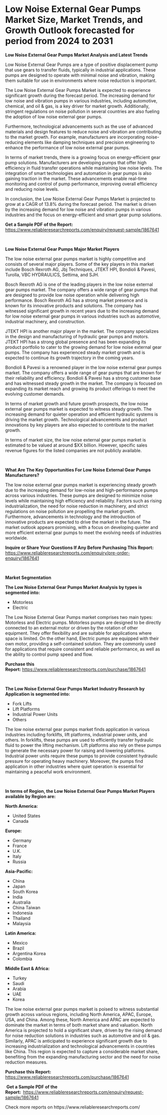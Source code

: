 <p><h1>Low Noise External Gear Pumps Market Size, Market Trends, and Growth Outlook forecasted for period from 2024 to 2031</h1></p><p><strong>Low Noise External Gear Pumps Market Analysis and Latest Trends</strong></p>
<p><p>Low Noise External Gear Pumps are a type of positive displacement pump that use gears to transfer fluids, typically in industrial applications. These pumps are designed to operate with minimal noise and vibration, making them suitable for use in environments where noise reduction is important.</p><p>The Low Noise External Gear Pumps Market is expected to experience significant growth during the forecast period. The increasing demand for low noise and vibration pumps in various industries, including automotive, chemical, and oil & gas, is a key driver for market growth. Additionally, stringent regulations on noise pollution in several countries are also fueling the adoption of low noise external gear pumps.</p><p>Furthermore, technological advancements such as the use of advanced materials and design features to reduce noise and vibration are contributing to the market growth. For example, manufacturers are incorporating noise-reducing elements like damping techniques and precision engineering to enhance the performance of low noise external gear pumps.</p><p>In terms of market trends, there is a growing focus on energy-efficient gear pump solutions. Manufacturers are developing pumps that offer high efficiency in fluid transfer operations while maintaining low noise levels. The integration of smart technologies and automation in gear pumps is also gaining traction in the market. These advancements enable real-time monitoring and control of pump performance, improving overall efficiency and reducing noise levels.</p><p>In conclusion, the Low Noise External Gear Pumps Market is projected to grow at a CAGR of 13.8% during the forecast period. The market is driven by the increasing demand for low noise and vibration pumps in various industries and the focus on energy-efficient and smart gear pump solutions.</p></p>
<p><strong>Get a Sample PDF of the Report:&nbsp;</strong> <a href="https://www.reliableresearchreports.com/enquiry/request-sample/1867641">https://www.reliableresearchreports.com/enquiry/request-sample/1867641</a></p>
<p>&nbsp;</p>
<p><strong>Low Noise External Gear Pumps Major Market Players</strong></p>
<p><p>The low noise external gear pumps market is highly competitive and consists of several major players. Some of the key players in this market include Bosch Rexroth AG, Jbj Techniques, JTEKT HPI, Bondioli & Pavesi, Turolla, VBC HYDRAULICS, Settima, and SJH.</p><p>Bosch Rexroth AG is one of the leading players in the low noise external gear pumps market. The company offers a wide range of gear pumps that are designed to provide low noise operation while delivering high performance. Bosch Rexroth AG has a strong market presence and is known for its innovative products and solutions. The company has witnessed significant growth in recent years due to the increasing demand for low noise external gear pumps in various industries such as automotive, industrial machinery, and construction. </p><p>JTEKT HPI is another major player in the market. The company specializes in the design and manufacturing of hydraulic gear pumps and motors. JTEKT HPI has a strong global presence and has been expanding its product portfolio to cater to the growing demand for low noise external gear pumps. The company has experienced steady market growth and is expected to continue its growth trajectory in the coming years.</p><p>Bondioli & Pavesi is a renowned player in the low noise external gear pumps market. The company offers a wide range of gear pumps that are known for their reliability and efficiency. Bondioli & Pavesi has a strong customer base and has witnessed steady growth in the market. The company is focused on expanding its market reach and growing its product offerings to meet the evolving customer demands.</p><p>In terms of market growth and future growth prospects, the low noise external gear pumps market is expected to witness steady growth. The increasing demand for quieter operation and efficient hydraulic systems is driving the market growth. Technological advancements and product innovations by key players are also expected to contribute to the market growth. </p><p>In terms of market size, the low noise external gear pumps market is estimated to be valued at around $XX billion. However, specific sales revenue figures for the listed companies are not publicly available.</p></p>
<p>&nbsp;</p>
<p><strong>What Are The Key Opportunities For Low Noise External Gear Pumps Manufacturers?</strong></p>
<p><p>The low noise external gear pumps market is experiencing steady growth due to the increasing demand for low-noise and high-performance pumps across various industries. These pumps are designed to minimize noise levels while maintaining high efficiency and reliability. Factors such as rising industrialization, the need for noise reduction in machinery, and strict regulations on noise pollution are propelling the market growth. Furthermore, advancements in technology and the introduction of innovative products are expected to drive the market in the future. The market outlook appears promising, with a focus on developing quieter and more efficient external gear pumps to meet the evolving needs of industries worldwide.</p></p>
<p><strong>Inquire or Share Your Questions If Any Before Purchasing This Report:</strong> <a href="https://www.reliableresearchreports.com/enquiry/pre-order-enquiry/1867641">https://www.reliableresearchreports.com/enquiry/pre-order-enquiry/1867641</a></p>
<p>&nbsp;</p>
<p><strong>Market Segmentation</strong></p>
<p><strong>The Low Noise External Gear Pumps Market Analysis by types is segmented into:</strong></p>
<p><ul><li>Motorless</li><li>Electric</li></ul></p>
<p><p>The Low Noise External Gear Pumps market comprises two main types: Motorless and Electric pumps. Motorless pumps are designed to be directly connected to an external motor or driven by the rotation of other equipment. They offer flexibility and are suitable for applications where space is limited. On the other hand, Electric pumps are equipped with their own motor, providing a self-contained solution. They are commonly used for applications that require consistent and reliable performance, as well as the ability to control pump speed and flow.</p></p>
<p><strong>Purchase this Report:&nbsp;</strong><a href="https://www.reliableresearchreports.com/purchase/1867641">https://www.reliableresearchreports.com/purchase/1867641</a></p>
<p>&nbsp;</p>
<p><strong>The Low Noise External Gear Pumps Market Industry Research by Application is segmented into:</strong></p>
<p><ul><li>Fork Lifts</li><li>Lift Platforms</li><li>Industrial Power Units</li><li>Others</li></ul></p>
<p><p>The low noise external gear pumps market finds application in various industries including forklifts, lift platforms, industrial power units, and others. In forklifts, these pumps are used to efficiently transfer hydraulic fluid to power the lifting mechanism. Lift platforms also rely on these pumps to generate the necessary power for raising and lowering platforms. Industrial power units require these pumps to provide consistent hydraulic pressure for operating heavy machinery. Moreover, the pumps find application in other industries where quiet operation is essential for maintaining a peaceful work environment.</p></p>
<p>&nbsp;</p>
<p><strong>In terms of Region, the Low Noise External Gear Pumps Market Players available by Region are:</strong></p>
<p>
    <p> <strong> North America: </strong>
        <ul>
            <li>United States</li>
            <li>Canada</li>
        </ul>
        </p> 
    <p> <strong> Europe: </strong>
        <ul>
            <li>Germany</li>
            <li>France</li>
            <li>U.K.</li>
            <li>Italy</li>
            <li>Russia</li>
        </ul>
        </p> 
    <p> <strong> Asia-Pacific: </strong>
        <ul>
            <li>China</li>
            <li>Japan</li>
            <li>South Korea</li>
            <li>India</li>
            <li>Australia</li>
            <li>China Taiwan</li>
            <li>Indonesia</li>
            <li>Thailand</li>
            <li>Malaysia</li>
        </ul>
        </p> 
    <p> <strong> Latin America: </strong>
        <ul>
            <li>Mexico</li>
            <li>Brazil</li>
            <li>Argentina Korea</li>
            <li>Colombia</li>
        </ul>
        </p> 
    <p> <strong> Middle East & Africa: </strong>
        <ul>
            <li>Turkey</li>
            <li>Saudi</li>
            <li>Arabia</li>
            <li>UAE</li>
            <li>Korea</li>
        </ul>
    </p>
    </p>
<p><p>The low noise external gear pumps market is poised to witness substantial growth across various regions, including North America, APAC, Europe, USA, and China. Among these, North America and APAC are expected to dominate the market in terms of both market share and valuation. North America is projected to hold a significant share, driven by the rising demand for noise reduction solutions in industries such as automotive and oil & gas. Similarly, APAC is anticipated to experience significant growth due to increasing industrialization and technological advancements in countries like China. This region is expected to capture a considerable market share, benefiting from the expanding manufacturing sector and the need for noise reduction measures.</p></p>
<p><strong>Purchase this Report: </strong><a href="https://www.reliableresearchreports.com/purchase/1867641">https://www.reliableresearchreports.com/purchase/1867641</a></p>
<p>&nbsp;<strong>Get a Sample PDF of the Report:&nbsp;&nbsp;</strong><a href="https://www.reliableresearchreports.com/enquiry/request-sample/1867641">https://www.reliableresearchreports.com/enquiry/request-sample/1867641</a></p>
<p><strong></strong></p>
<p>Check more reports on https://www.reliableresearchreports.com/</p>
